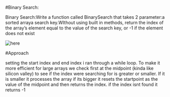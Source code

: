 #Binary Search:

Binary Search:Write a function called BinarySearch that takes 2 parameter:a sorted arraya search key.WIthout using built in methods, return the index of the array’s element equal to the value of the search key, or -1 if the element does not exist


![here](https://i.ibb.co/BG3zCj9/codechallenge3.jpg)



#Approach

setting the start index and end index i ran through a while loop. To make it more efficient for large arrays we check first at the midpoint (kinda like silicon valley) to see if the index were searching for is greater or smaller. If it is smaller it processes the array if its bigger it resets the startpoint as the value of the midpoint and then returns the index. if the index isnt found it returns -1